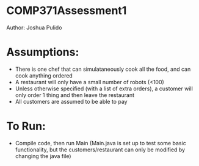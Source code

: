 # COMP371Assessment1
Author: Joshua Pulido
# Assumptions:
- There is one chef that can simulataneously cook all the food, and can cook anything ordered
- A restaurant will only have a small number of robots (<100)
- Unless otherwise specified (with a list of extra orders), a customer will only order 1 thing and then leave the restaurant
- All customers are assumed to be able to pay


# To Run:
- Compile code, then run Main (Main.java is set up to test some basic functionality, but the customers/restaurant can only be modified by changing the java file)
